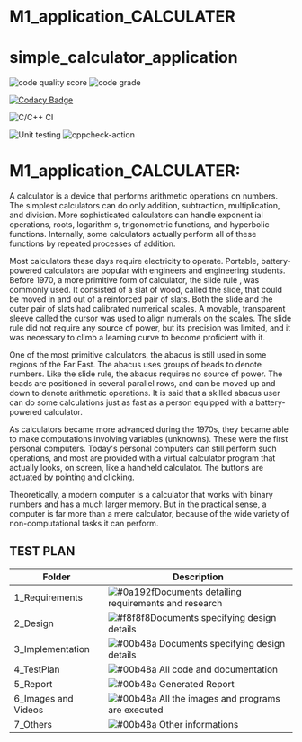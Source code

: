 # M1_application_CALCULATER
#  simple_calculator_application
![code quality score](https://api.codiga.io/project/29828/score/svg)
![code grade](https://api.codiga.io/project/29828/status/svg)

[![Codacy Badge](https://app.codacy.com/project/badge/Grade/1823bb826ac842b38871f0aa670af5db)](https://www.codacy.com/gh/sunilkora31/M1_PROJECT_CALCULATER/dashboard?utm_source=github.com&amp;utm_medium=referral&amp;utm_content=sunilkora31/M1_PROJECT_CALCULATER&amp;utm_campaign=Badge_Grade)

![C/C++ CI](https://github.com/Thanu-kv/105174-simplecalculatorapplication/workflows/C/C++%20CI/badge.svg)


![Unit testing](https://github.com/Thanu-kv/105174-simplecalculatorapplication/workflows/Unit%20testing/badge.svg)
![cppcheck-action](https://github.com/Thanu-kv/105174-simplecalculatorapplication/workflows/cppcheck-action/badge.svg) 

# M1_application_CALCULATER:
A calculator is a device that performs arithmetic operations on numbers. The simplest calculators can do only addition, subtraction, multiplication, and division. More sophisticated calculators can handle exponent ial operations, roots, logarithm s, trigonometric functions, and hyperbolic functions. Internally, some calculators actually perform all of these functions by repeated processes of addition.

Most calculators these days require electricity to operate. Portable, battery-powered calculators are popular with engineers and engineering students. Before 1970, a more primitive form of calculator, the slide rule , was commonly used. It consisted of a slat of wood, called the slide, that could be moved in and out of a reinforced pair of slats. Both the slide and the outer pair of slats had calibrated numerical scales. A movable, transparent sleeve called the cursor was used to align numerals on the scales. The slide rule did not require any source of power, but its precision was limited, and it was necessary to climb a learning curve to become proficient with it.

One of the most primitive calculators, the abacus is still used in some regions of the Far East. The abacus uses groups of beads to denote numbers. Like the slide rule, the abacus requires no source of power. The beads are positioned in several parallel rows, and can be moved up and down to denote arithmetic operations. It is said that a skilled abacus user can do some calculations just as fast as a person equipped with a battery-powered calculator.

As calculators became more advanced during the 1970s, they became able to make computations involving variables (unknowns). These were the first personal computers. Today's personal computers can still perform such operations, and most are provided with a virtual calculator program that actually looks, on screen, like a handheld calculator. The buttons are actuated by pointing and clicking.

Theoretically, a modern computer is a calculator that works with binary numbers and has a much larger memory. But in the practical sense, a computer is far more than a mere calculator, because of the wide variety of non-computational tasks it can perform.

## TEST PLAN

|      Folder     |      Description                                              |
| ----------------- | ------------------------------------------------------------------ |
| 1_Requirements | ![#0a192f](https://via.placeholder.com/10/0a192f?text=+)Documents detailing requirements and research |
| 2_Design| ![#f8f8f8](https://via.placeholder.com/10/f8f8f8?text=+)Documents specifying design details  |
|3_Implementation | ![#00b48a](https://via.placeholder.com/10/00b48a?text=+) Documents specifying design details |
| 4_TestPlan	| ![#00b48a](https://via.placeholder.com/10/00b48a?text=+) All code and documentation |
| 5_Report| ![#00b48a](https://via.placeholder.com/10/00b48a?text=+) Generated Report |
|6_Images and Videos | ![#00b48a](https://via.placeholder.com/10/00b48a?text=+) All the images and programs are executed |
|7_Others | ![#00b48a](https://via.placeholder.com/10/00b48a?text=+) Other informations |


